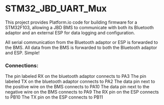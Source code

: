 # STM32_JBD_UART_Mux
This project provides Platform.io code for building firmware for a STM32F103, allowing a JBD BMS to communicate with both its Bluetooth adaptor and an external ESP for data logging and configuration.

All serial communication from the Bluetooth adaptor or ESP is forwarded to the BMS.
All data from the BMS is forwarded to both the Bluetooth adaptor and ESP. Simple!


### Connections:
The pin labeled RX on the bluetooth adaptor connects to PA3
The pin labeled TX on the bluetooth adaptor connects to PA2
The data pin next to the positive wire on the BMS connects to PA10
The data pin next to the negative wire on the BMS connects to PA9
The RX pin on the ESP connects to PB10
The TX pin on the ESP connects to PB11
